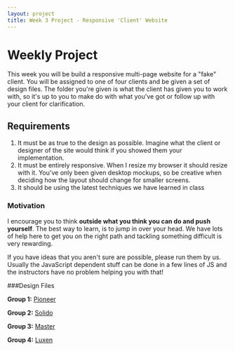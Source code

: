 ```yaml
---
layout: project
title: Week 3 Project - Responsive 'Client' Website
---
```


# Weekly Project

This week you will be build a responsive multi-page website for a "fake" client. You will be assigned to one of four clients and be given a set of design files. The folder you're given is what the client has given you to work with, so it's up to you to make do with what you've got or follow up with your client for clarification.

## Requirements

1. It must be as true to the design as possible. Imagine what the client or designer of the site would think if you showed them your implementation.
1. It must be entirely responsive. When I resize my browser it should resize with it. You've only been given desktop mockups, so be creative when deciding how the layout should change for smaller screens.
2. It should be using the latest techniques we have learned in class


### Motivation
I encourage you to think **outside what you think you can do and push yourself**. The best way to learn, is to jump in over your head. We have lots of help here to get you on the right path and tackling something difficult is very rewarding.

If you have ideas that you aren't sure are possible, please run them by us. Usually the JavaScript dependent stuff can be done in a few lines of JS and the instructors have no problem helping you with that!

###Design Files

<!-- files are hosted externally to avoid file size limit in heroku -->

**Group 1:** [Pioneer](http://fulltime.hackeryou.com/client1-pioneer.zip)

**Group 2:** [Solido](http://fulltime.hackeryou.com/client2-solido.zip)

**Group 3:** [Master](http://fulltime.hackeryou.com/client3-master.zip)

**Group 4:** [Luxen](http://fulltime.hackeryou.com/client4-luxen.zip)

<!-- **Group 4:** [JourneyMade](http://fulltime.hackeryou.com/client4-journeymade.zip) -->